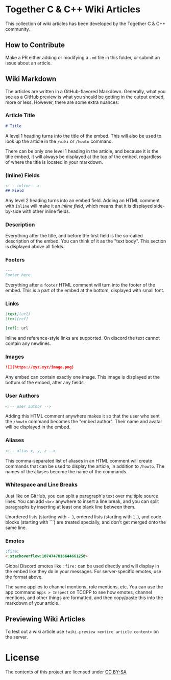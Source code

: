 # Together C & C++ Wiki Articles

This collection of wiki articles has been developed by the Together C & C++ community.

## How to Contribute

Make a PR either adding or modifying a `.md` file in this folder, or submit an
issue about an article.

## Wiki Markdown

The articles are written in a GitHub-flavored Markdown. Generally, what you see as a GitHub preview is what you should
be getting in the output embed, more or less. However, there are some extra nuances:

### Article Title

```md
# Title
```
A level 1 heading turns into the title of the embed.
This will also be used to look up the article in the `/wiki` or `/howto` command.

There can be only one level 1 heading in the article, and because it is the
title embed, it will always be displayed at the top of the embed, regardless
of where the title is located in your markdown.

### (Inline) Fields
```md
<!-- inline -->
## Field
```
Any level 2 heading turns into an embed field.
Adding an HTML comment with `inline` will make it an *inline field*, which means
that it is displayed side-by-side with other inline fields.

### Description
Everything after the title, and before the first field is the so-called
description of the embed.
You can think of it as the "text body".
This section is displayed above all fields.

### Footers
```md
---
Footer here.
```
Everything after a `footer` HTML comment will turn into the footer of the embed.
This is a part of the embed at the bottom, displayed with small font.

### Links
```md
[text](url)
[tex][ref]

[ref]: url
```
Inline and reference-style links are supported. On discord the text cannot contain any newlines.

### Images
```md
![](https://xyz.xyz/image.png)
```
Any embed can contain exactly one image.
This image is displayed at the bottom of the embed, after any fields.

### User Authors
```md
<!-- user author -->
```
Adding this HTML comment anywhere makes it so that the user who sent the
`/howto` command becomes the "embed author".
Their name and avatar will be displayed in the embed.

### Aliases
```md
<!-- alias x, y, z -->
```
This comma-separated list of aliases in an HTML comment will create commands
that can be used to display the article, in addition to `/howto`.
The names of the aliases become the name of the commands.

### Whitespace and Line Breaks

Just like on GitHub, you can split a paragraph's text over multiple source
lines.
You can add `<br>` anywhere to insert a line break, and you can
split paragraphs by inserting at least one blank line between them.

Unordered lists (starting with `- `), ordered lists (starting with `1.`), and
code blocks (starting with \`\`\`) are treated specially, and don't get merged
onto the same line.

### Emotes

```md
:fire:
<:stackoverflow:1074747016644661258>
```
Global Discord emotes like `:fire:` can be used directly and will display in the
embed like they do in your messages.
For server-specific emotes, use the format above.

The same applies to channel mentions, role mentions, etc.
You can use the app command `Apps > Inspect` on TCCPP to see how emotes,
channel mentions, and other things are formatted, and then copy/paste this
into the markdown of your article.

## Previewing Wiki Articles

To test out a wiki article use `!wiki-preview <entire article content>` on the server.


# License

The contents of this project are licensed under [CC BY-SA][CCBYSA]

[CCBYSA]: https://creativecommons.org/licenses/by-sa/4.0/
